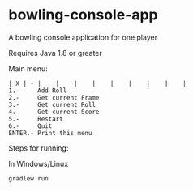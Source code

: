 # bowling-console-app
A bowling console application for one player

Requires Java 1.8 or greater

Main menu:

```
| X | - |    |    |    |    |    |    |    |    |
1.-     Add Roll
2.-     Get current Frame
3.-     Get current Roll
4.-     Get current Score
5.-     Restart
6.-     Quit
ENTER.- Print this menu    
```

Steps for running:

In Windows/Linux
```
gradlew run
```
